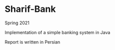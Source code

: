 # Sharif-Bank
Spring 2021

Implementation of a simple banking system in Java

Report is written in Persian
